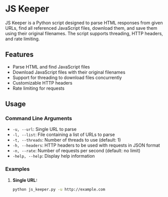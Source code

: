 # JS Keeper

JS Keeper is a Python script designed to parse HTML responses from given URLs, find all referenced JavaScript files, download them, and save them using their original filenames. The script supports threading, HTTP headers, and rate limiting.

## Features

- Parse HTML and find JavaScript files
- Download JavaScript files with their original filenames
- Support for threading to download files concurrently
- Customizable HTTP headers
- Rate limiting for requests

## Usage

### Command Line Arguments

- `-u, --url`: Single URL to parse
- `-l, --list`: File containing a list of URLs to parse
- `-t, --threads`: Number of threads to use (default: 1)
- `-h, --headers`: HTTP headers to be used with requests in JSON format
- `-n, --rate`: Number of requests per second (default: no limit)
- `-help, --help`: Display help information

### Examples

1. **Single URL:**
   ```sh
   python js_keeper.py -u http://example.com

